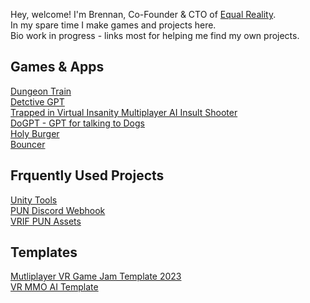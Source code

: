 Hey, welcome! I'm Brennan, Co-Founder & CTO of [Equal Reality](https://equalreality.com).<br />
In my spare time I make games and projects here.
 <br />
Bio work in progress - links most for helping me find my own projects. <br />

## Games & Apps
[Dungeon Train](https://github.com/bh679/Dungeon-Trian-2022) <br />
[Detctive GPT](https://github.com/bh679/GGJ23-Detective-GPT) <br />
[Trapped in Virtual Insanity Multiplayer AI Insult Shooter](https://github.com/bh679/GGJ23---Trapped-in-Virtual-Insanity-Multiplayer-AI-Insult-Shooter) <br />
[DoGPT - GPT for talking to Dogs](https://github.com/bh679/DoGPT) <br />
[Holy Burger](https://github.com/NahedAlvarez/GoblalGameJam) <br />
[Bouncer](https://github.com/bh679/Bouncer-master) <br />

## Frquently Used Projects
[Unity Tools](https://github.com/bh679/Unity-Tools) <br />
[PUN Discord Webhook](https://github.com/bh679/Unity-Discord-Webhook-Tools) <br />
[VRIF PUN Assets](https://github.com/bh679/VRIF-PUN-Assets) <br />

## Templates
[Mutliplayer VR Game Jam Template 2023](https://github.com/bh679/Mutliplayer-VR-Game-Jam-Template-2023) <br />
[VR MMO AI Template](https://github.com/bh679/VR-MMO-AI-Template) <br />
<!--
**bh679/bh679** is a ✨ _special_ ✨ repository because its `README.md` (this file) appears on your GitHub profile.

Here are some ideas to get you started:

- 🔭 I’m currently working on ...
- 🌱 I’m currently learning ...
- 👯 I’m looking to collaborate on ...
- 🤔 I’m looking for help with ...
- 💬 Ask me about ...
- 📫 How to reach me: ...
- 😄 Pronouns: ...
- ⚡ Fun fact: ...
-->
